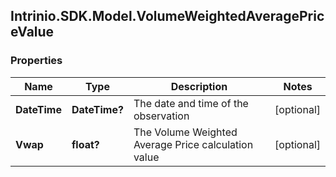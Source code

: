 ## Intrinio.SDK.Model.VolumeWeightedAveragePriceValue
### Properties

Name | Type | Description | Notes
------------ | ------------- | ------------- | -------------
**DateTime** | **DateTime?** | The date and time of the observation | [optional] 
**Vwap** | **float?** | The Volume Weighted Average Price calculation value | [optional] 

